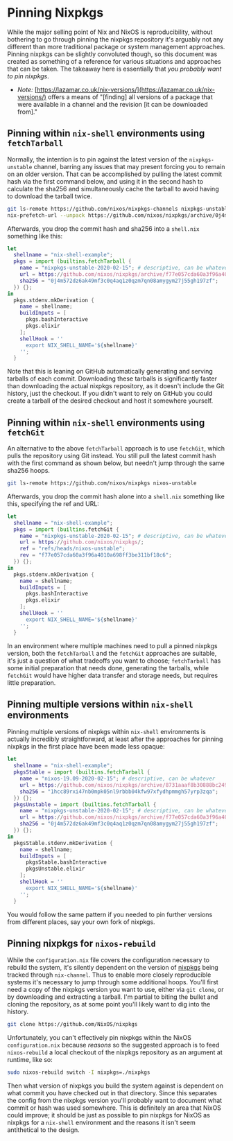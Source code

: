 # Pinning Nixpkgs

While the major selling point of Nix and NixOS is reproducibility, without
bothering to go through pinning the nixpkgs repository it's arguably not any
different than more traditional package or system management approaches.
Pinning nixpkgs can be slightly convoluted though, so this document was created
as something of a reference for various situations and approaches that can be
taken.  The takeaway here is essentially that *you probably want to pin
nixpkgs*.

* *Note:* [https://lazamar.co.uk/nix-versions/](https://lazamar.co.uk/nix-versions/) offers a means of "[finding] all versions of a package that were available in a channel and the revision [it can be downloaded from]."

## Pinning within `nix-shell` environments using `fetchTarball`

Normally, the intention is to pin against the latest version of the
`nixpkgs-unstable` channel, barring any issues that may present forcing you to
remain on an older version.  That can be accomplished by pulling the latest
commit hash via the first command below, and using it in the second hash to
calculate the sha256 and simultaneously cache the tarball to avoid having to
download the tarball twice.

```sh
git ls-remote https://github.com/nixos/nixpkgs-channels nixpkgs-unstable
nix-prefetch-url --unpack https://github.com/nixos/nixpkgs/archive/0j4m572dz6ak49mf3c0q4aq1z0qzm7qn08amygym27j55gh197zf.tar.gz
```

Afterwards, you drop the commit hash and sha256 into a `shell.nix` something
like this:

```nix
let
  shellname = "nix-shell-example";
  pkgs = import (builtins.fetchTarball {
    name = "nixpkgs-unstable-2020-02-15"; # descriptive, can be whatever
    url = https://github.com/nixos/nixpkgs/archive/f77e057cda60a3f96a4010a698ff3be311bf18c6.tar.gz;
    sha256 = "0j4m572dz6ak49mf3c0q4aq1z0qzm7qn08amygym27j55gh197zf";
  }) {};
in
  pkgs.stdenv.mkDerivation {
    name = shellname;
    buildInputs = [
      pkgs.bashInteractive
      pkgs.elixir
    ];
    shellHook = ''
      export NIX_SHELL_NAME='${shellname}'
    '';
  }
```

Note that this is leaning on GitHub automatically generating and serving
tarballs of each commit.  Downloading these tarballs is significantly faster
than downloading the actual nixpkgs repository, as it doesn't include the Git
history, just the checkout.  If you didn't want to rely on GitHub you could
create a tarball of the desired checkout and host it somewhere yourself.

## Pinning within `nix-shell` environments using `fetchGit`

An alternative to the above `fetchTarball` approach is to use `fetchGit`, which
pulls the repository using Git instead.  You still pull the latest commit hash
with the first command as shown below, but needn't jump through the same sha256
hoops.

```sh
git ls-remote https://github.com/nixos/nixpkgs nixos-unstable
```

Afterwards, you drop the commit hash alone into a `shell.nix` something like
this, specifying the ref and URL:

```nix
let
  shellname = "nix-shell-example";
  pkgs = import (builtins.fetchGit {
    name = "nixpkgs-unstable-2020-02-15"; # descriptive, can be whatever
    url = https://github.com/nixos/nixpkgs/;
    ref = "refs/heads/nixos-unstable";
    rev = "f77e057cda60a3f96a4010a698ff3be311bf18c6";
  }) {};
in
  pkgs.stdenv.mkDerivation {
    name = shellname;
    buildInputs = [
      pkgs.bashInteractive
      pkgs.elixir
    ];
    shellHook = ''
      export NIX_SHELL_NAME='${shellname}'
    '';
  }
```

In an environment where multiple machines need to pull a pinned nixpkgs version,
both the `fetchTarball` and the `fetchGit` approaches are suitable, it's just a
question of what tradeoffs you want to choose; `fetchTarball` has some initial
preparation that needs done, generating the tarballs, while `fetchGit` would
have higher data transfer and storage needs, but requires little preparation.

## Pinning multiple versions within `nix-shell` environments

Pinning multiple versions of nixpkgs within `nix-shell` environments is actually
incredibly straightforward, at least after the approaches for pinning nixpkgs in
the first place have been made less opaque:

```nix
let
  shellname = "nix-shell-example";
  pkgsStable = import (builtins.fetchTarball {
    name = "nixos-19.09-2020-02-15"; # descriptive, can be whatever
    url = https://github.com/nixos/nixpkgs/archive/8731aaaf8b30888bc24994096db830993090d7c4.tar.gz;
    sha256 = "1hcc89rxi47nb0mpk05nl9rbbb04kfw97xfydhpmmgh57yrp3zqa";
  }) {};
  pkgsUnstable = import (builtins.fetchTarball {
    name = "nixpkgs-unstable-2020-02-15"; # descriptive, can be whatever
    url = https://github.com/nixos/nixpkgs/archive/f77e057cda60a3f96a4010a698ff3be311bf18c6.tar.gz;
    sha256 = "0j4m572dz6ak49mf3c0q4aq1z0qzm7qn08amygym27j55gh197zf";
  }) {};
in
  pkgsStable.stdenv.mkDerivation {
    name = shellname;
    buildInputs = [
      pkgsStable.bashInteractive
      pkgsUnstable.elixir
    ];
    shellHook = ''
      export NIX_SHELL_NAME='${shellname}'
    '';
  }
```

You would follow the same pattern if you needed to pin further versions from
different places, say your own fork of nixpkgs.

## Pinning nixpkgs for `nixos-rebuild`

While the `configuration.nix` file covers the configuration necessary to rebuild
the system, it's silently dependent on the version of
[nixpkgs](https://github.com/NixOS/nixpkgs) being tracked through `nix-channel`.
Thus to enable more closely reproducible systems it's necessary to jump through
some additional hoops.  You'll first need a copy of the nixpkgs version you want
to use, either via `git clone`, or by downloading and extracting a tarball.  I'm
partial to biting the bullet and cloning the repository, as at some point you'll
likely want to dig into the history.

```sh
git clone https://github.com/NixOS/nixpkgs
```

Unfortunately, you can't effectively pin nixpkgs within the NixOS
`configuration.nix` because *reasons* so the suggested approach is to feed
`nixos-rebuild` a local checkout of the nixpkgs repository as an argument at
runtime, like so:

```sh
sudo nixos-rebuild switch -I nixpkgs=./nixpkgs
```

Then what version of nixpkgs you build the system against is dependent on what
commit you have checked out in that directory.  Since this separates the config
from the nixpkgs version you'll probably want to document what commit or hash
was used somewhere.  This is definitely an area that NixOS could improve; it
should be just as possible to pin nixpkgs for NixOS as nixpkgs for a `nix-shell`
environment and the reasons it isn't seem antithetical to the design.

